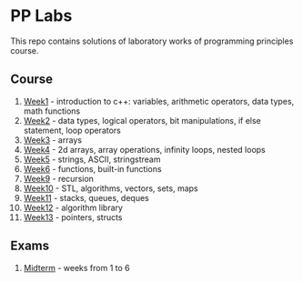 # PP Labs

This repo contains solutions of laboratory works of programming principles course.

## Course

1. [Week1](week1) - introduction to c++: variables, arithmetic operators, data types, math functions
2. [Week2](week2) - data types, logical operators, bit manipulations, if else statement, loop operators
3. [Week3](week3) - arrays
4. [Week4](week4) - 2d arrays, array operations, infinity loops, nested loops
5. [Week5](week5) - strings, ASCII, stringstream
6. [Week6](week6) - functions, built-in functions
7. [Week9](week9) - recursion
8. [Week10](week10) - STL, algorithms, vectors, sets, maps
9. [Week11](week11) - stacks, queues, deques
10. [Week12](week12) - algorithm library
11. [Week13](week13) - pointers, structs

## Exams

1. [Midterm](midterm) - weeks from 1 to 6
